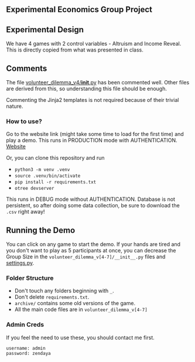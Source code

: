 ## Experimental Economics Group Project

## Experimental Design

We have 4 games with 2 control variables - Altruism and Income Reveal. This is directly copied from what was presented in class.


## Comments

The file [volunteer_dilemma_v4/__init__.py](volunteer_dilemma_v4/__init__.py) has been commented well. Other files are derived from this, so understanding this file should be enough.

Commenting the Jinja2 templates is not required because of their trivial nature.

### How to use?
Go to the website link (might take some time to load for the first time) and play a demo. This runs in PRODUCTION mode with AUTHENTICATION.
[Website](https://exp-econ.onrender.com)

Or, you can clone this repository and run 
+ `python3 -m venv .venv`
+ `source .venv/bin/activate`
+ `pip install -r requirements.txt`
+ `otree devserver`

This runs in DEBUG mode without AUTHENTICATION.
Database is not persistent, so after doing some data collection, be sure to download the `.csv` right away!

## Running the Demo
You can click on any game to start the demo. If your hands are tired and you don't want to play as 5 participants at once, you can decrease the Group Size in the `volunteer_dilemma_v[4-7]/__init__.py` files and [settings.py](settings.py).

### Folder Structure
- Don't touch any folders beginning with `_`.
- Don't delete `requirements.txt`.
- `archive/` contains some old versions of the game.
- All the main code files are in `volunteer_dilemma_v[4-7]`

### Admin Creds

If you feel the need to use these, you should contact me first.

```
username: admin
password: zendaya
```
